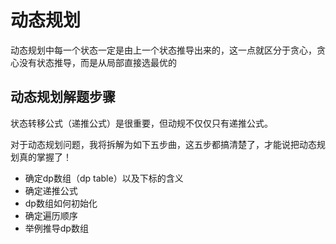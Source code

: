 # 动态规划
动态规划中每一个状态一定是由上一个状态推导出来的，这一点就区分于贪心，贪心没有状态推导，而是从局部直接选最优的

## 动态规划解题步骤
状态转移公式（递推公式）是很重要，但动规不仅仅只有递推公式。

对于动态规划问题，我将拆解为如下五步曲，这五步都搞清楚了，才能说把动态规划真的掌握了！

*  确定dp数组（dp table）以及下标的含义
*  确定递推公式
*  dp数组如何初始化
*  确定遍历顺序
*  举例推导dp数组
